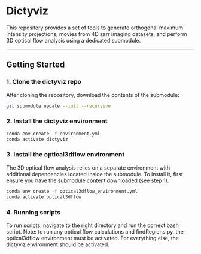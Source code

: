 # Dictyviz

This repository provides a set of tools to generate orthogonal maximum intensity projections, movies from 4D zarr imaging datasets, and perform 3D optical flow analysis using a dedicated submodule.

---

## Getting Started

### 1. Clone the dictyviz repo

After cloning the repository, download the contents of the submodule:

```bash
git submodule update --init --recursive
```

### 2. Install the dictyviz environment 

```bash
conda env create -f environment.yml
conda activate dictyviz
```

### 3. Install the optical3dflow environment
The 3D optical flow analysis relies on a separate environment with additional dependencies located inside the submodule. To install it, first ensure you have the submodule content downloaded (see step 1).

```bash
conda env create -f optical3dflow_environment.yml
conda activate optical3dflow
```
### 4. Running scripts 
To run scripts, navigate to the right directory and run the correct bash script. Note: to run any optical flow calculations and findRegions.py, the optical3dflow environment must be activated. For everything else, the dictyviz environment should be activated. 
